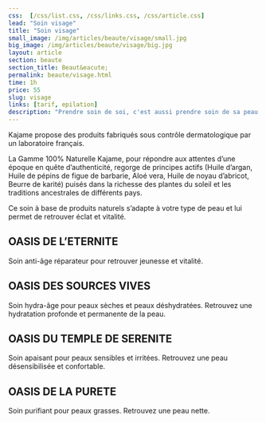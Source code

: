 ```yaml
---
css:  [/css/list.css, /css/links.css, /css/article.css]
lead: "Soin visage"
title: "Soin visage"
small_image: /img/articles/beaute/visage/small.jpg
big_image: /img/articles/beaute/visage/big.jpg
layout: article
section: beaute
section_title: Beaut&eacute;
permalink: beaute/visage.html
time: 1h
price: 55
slug: visage
links: [tarif, epilation]
description: "Prendre soin de soi, c'est aussi prendre soin de sa peau."
---
```

Kajame propose des produits fabriqués sous contrôle 
dermatologique par un laboratoire français.


La Gamme 100% Naturelle Kajame, pour répondre aux 
attentes d’une époque en quête d’authenticité, regorge de 
principes actifs (Huile d’argan, Huile de pépins de figue de 
barbarie, Aloé vera, Huile de noyau d’abricot, Beurre de 
karité) puisés dans la richesse des plantes du soleil et les 
traditions ancestrales de différents pays.
  
  
Ce soin à base de produits naturels s’adapte à votre type de 
peau et lui permet de retrouver éclat et vitalité.


OASIS DE L’ETERNITE
--


Soin anti-âge réparateur pour retrouver jeunesse et vitalité.


OASIS DES SOURCES VIVES
--


Soin hydra-âge pour peaux sèches et peaux déshydratées.
Retrouvez une hydratation profonde et permanente de la 
peau.


OASIS DU TEMPLE DE SERENITE
--


Soin apaisant  pour peaux sensibles et irritées.
Retrouvez une peau désensibilisée et confortable.


OASIS DE LA PURETE
--


Soin purifiant pour peaux grasses.
Retrouvez une peau nette.
